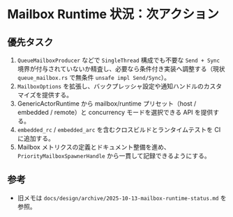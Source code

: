 # Mailbox Runtime 状況：次アクション

## 優先タスク
1. `QueueMailboxProducer` などで `SingleThread` 構成でも不要な `Send + Sync` 境界が付与されていないか精査し、必要なら条件付き実装へ調整する（現状 `queue_mailbox.rs` で無条件 `unsafe impl Send/Sync`）。
2. `MailboxOptions` を拡張し、バックプレッシャ設定や通知ハンドルのカスタマイズを提供する。
3. GenericActorRuntime から mailbox/runtime プリセット（host / embedded / remote）と concurrency モードを選択できる API を提供する。
4. `embedded_rc` / `embedded_arc` を含むクロスビルドとランタイムテストを CI に追加する。
5. Mailbox メトリクスの定義とドキュメント整備を進め、 `PriorityMailboxSpawnerHandle` から一貫して記録できるようにする。

## 参考
- 旧メモは `docs/design/archive/2025-10-13-mailbox-runtime-status.md` を参照。
